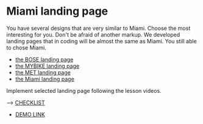 # Miami landing page

You have several designs that are very similar to Miami. Choose the most interesting for you. Don't be afraid of another markup. We developed landing pages that in coding will be almost the same as Miami. You still able to chose Miami. 

- [the BOSE landing page](https://www.figma.com/file/OMjQNb3hg1LKMV4OwyQ3Ao/BOSE?node-id=0%3A1)
- [the MYBIKE landing page](https://www.figma.com/file/Ic3SlZjkATYaS7uTifZAIk/BIKE?node-id=0%3A1)
- [the MET landing page](https://www.figma.com/file/lSR1m42L9YwzQwzzxKwHpw/THE-MET?node-id=0%3A1)  
- [the Miami landing page](https://www.figma.com/file/nHz8bflIwJaWP3P99vKTH5/miami_home_new?node-id=16033%3A3)

Implement selected landing page following the lesson videos.

--> [CHECKLIST](https://github.com/mate-academy/layout_miami/blob/master/checklist.md)

- [DEMO LINK](https://vitalii-heiko.github.io/layout_miami/)